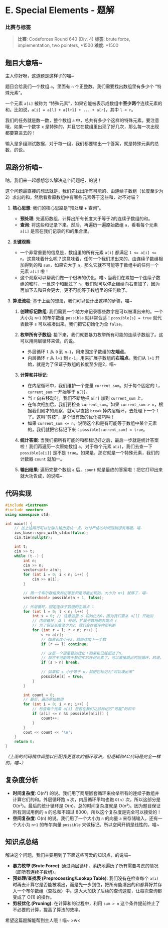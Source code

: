 # E. Special Elements - 题解

### 比赛与标签
> **比赛**: Codeforces Round 640 (Div. 4)
> **标签**: brute force, implementation, two pointers, *1500
> **难度**: *1500

## 题目大意喵~
主人你好呀，这道题是这样子的喵~

题目会给我们一个数组 `a`，里面有 `n` 个正整数。我们需要找出数组里有多少个 “特殊元素”。

一个元素 `a[i]` 被称为 “特殊元素”，如果它能被表示成数组中**至少两个**连续元素的和。比如说，`a[i] = a[l] + a[l+1] + ... + a[r]`，其中 `l < r`。

我们的任务就是数一数，整个数组 `a` 中，总共有多少个这样的特殊元素。要注意哦，如果一个数字 `x` 是特殊的，并且它在数组里出现了好几次，那么每一次出现都要算进去的！

输入是多组测试数据，对于每一组，我们都要输出一个答案，就是特殊元素的总数，的说。

## 思路分析喵~
呐，我们来一起想想怎么解决这个问题吧，的说！

这个问题最直接的想法就是，我们先找出所有可能的、由连续子数组（长度至少为2）求出的和，然后看看原数组中有哪些元素等于这些和，对不对喵？

1.  **核心思想**:
    我们的核心思路是“预处理 + 查询”。
    *   **预处理**: 先遍历数组，计算出所有长度大于等于2的连续子数组的和。
    *   **查询**: 将这些和记录下来。然后，再遍历一遍原始数组 `a`，看看每个元素 `a[i]` 是否在我们记录的和的集合里。

2.  **关键观察**:
    *   一个非常重要的信息是，数组里的所有元素 `a[i]` 都满足 `1 <= a[i] <= n`。这意味着什么呢？这意味着，任何一个我们求出来的、由连续子数组相加得到的和 `sum`，如果它大于 `n`，那么它就不可能等于数组中的任何一个元素 `a[i]` 啦！
    *   这个观察可以帮我们做一个很棒的优化，喵~ 当我们在累加一个连续子数组的和时，一旦这个和超过了 `n`，我们就可以停止继续向右累加了，因为再加下去和只会更大，更不可能等于数组里的任何数了。

3.  **算法流程**:
    基于上面的想法，我们可以设计出这样的步骤，喵~

    1.  **创建标记数组**: 我们需要一个地方来记录哪些数字是可以被凑出来的。一个大小为 `n+1` 的布尔数组 `possible` 就非常合适！`possible[s] = true` 就代表数字 `s` 可以被凑出来。我们把它初始化为全 `false`。

    2.  **枚举所有子数组**: 接下来，我们就要暴力枚举所有可能的连续子数组了。这可以用两层循环来做，的说。
        *   外层循环 `l` 从 `0` 到 `n-1`，用来固定子数组的**左端点**。
        *   内层循环 `r` 从 `l+1` 到 `n-1`，用来扩展子数组的**右端点**。我们从 `l+1` 开始，就是为了保证子数组的长度至少是2，喵~

    3.  **计算和并标记**:
        *   在内层循环中，我们维护一个变量 `current_sum`。对于每个固定的 `l`，`current_sum` 一开始等于 `a[l]`。
        *   当 `r` 向右移动时，我们不断地把 `a[r]` 加到 `current_sum` 上。
        *   在每次相加后，我们要检查 `current_sum`。如果 `current_sum > n`，根据我们刚才的观察，就可以直接 `break` 掉内层循环，去处理下一个 `l` 了。这叫“剪枝”，是个很有效的优化技巧呐！
        *   如果 `current_sum <= n`，说明这个和是有可能等于数组中某个元素的，我们就把它标记下来：`possible[current_sum] = true`。

    4.  **统计答案**: 当我们把所有可能的和都标记好之后，最后一步就是统计答案啦！我们再遍历一次原始数组 `a`，对于每个元素 `a[i]`，我们去查一下 `possible[a[i]]` 是不是 `true`。如果是，那它就是一个特殊元素，我们的计数器 `count` 就加一。

    5.  **输出结果**: 遍历完整个数组 `a` 后，`count` 就是最终的答案啦！把它打印出来就大功告成，的说喵~

## 代码实现
```cpp
#include <iostream>
#include <vector>
using namespace std;

int main() {
    // 加上这两行可以让输入输出更快一点，对付严格的时间限制很有用哦，喵~
    ios_base::sync_with_stdio(false);
    cin.tie(nullptr);

    int t;
    cin >> t;
    while (t--) {
        int n;
        cin >> n;
        vector<int> a(n);
        for (int i = 0; i < n; i++) {
            cin >> a[i];
        }

        // 用一个布尔数组来标记哪些和是可能出现的，大小为 n+1 就够了，喵~
        vector<bool> possible(n + 1, false);

        // 外层循环，固定连续子数组的左端点 l
        for (int l = 0; l < n; l++) {
            int s = 0; // 注意这里 s 初始化为0，因为我们要从 a[l] 开始加
            // 内层循环，从 l 开始，扩展子数组的右端点 r
            // 为了保证长度至少为2，我们会在循环内部判断
            for (int r = l; r < n; r++) {
                s += a[r];
                // 如果长度小于2，就继续加下一个数
                if (r == l) continue;

                // 这是一个很重要的优化！如果和已经超过了n，
                // 那它不可能等于数组中的任何元素了，可以直接跳出内层循环，的说。
                if (s > n) break;
                
                // 如果和 s 小于等于 n，就把它标记为“可以凑出来”
                possible[s] = true;
            }
        }

        int count = 0;
        // 最后，遍历原始数组
        for (int i = 0; i < n; i++) {
            // 检查每个元素 a[i] 是否在我们之前标记的“可能”的和中
            if (a[i] <= n && possible[a[i]]) {
                count++;
            }
        }
        cout << count << '\n';
    }
    return 0;
}
```
*（上面的代码稍作调整以匹配我更喜欢的循环写法，但逻辑和AC代码是完全一样的，喵~）*

## 复杂度分析
- **时间复杂度**: O(n²) 的说。我们用了两层嵌套循环来枚举所有的连续子数组并计算它们的和。外层循环跑 `n` 次，内层循环平均也跑 `O(n)` 次，所以这部分是 O(n²)。最后的统计循环是 O(n)。总的时间复杂度就是 O(n²)。因为题目保证所有测试用例的 `n` 的总和不超过 8000，所以这个复杂度是完全可以接受的！
- **空间复杂度**: O(n) 的说。我们用了一个大小为 `n` 的向量 `a` 来存储输入，还有一个大小为 `n+1` 的布尔向量 `possible` 来做标记。所以空间开销是线性的，喵~

## 知识点总结
解决这个问题，我们主要用到了下面这些可爱的知识点，的说喵~
- **暴力枚举 (Brute Force)**: 通过两层循环，系统地遍历了所有需要考虑的情况（即所有连续子数组）。
- **预处理/查找表 (Preprocessing/Lookup Table)**: 我们没有在检查每个 `a[i]` 时再去计算它是否能被凑出，而是先一步到位，把所有能凑出的和都算好并存入一个布尔数组（查找表）中。这大大加快了后续的查询速度，让每次查询都变成了 O(1) 的操作。
- **剪枝优化 (Pruning)**: 在计算和的过程中，利用 `sum > n` 这个条件提前终止了不必要的计算，提高了算法的效率。

希望这篇题解能帮到主人哦！喵~ >w<